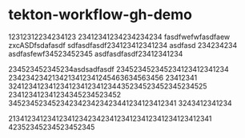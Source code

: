 # tekton-workflow-gh-demo

12312312234234123
23412341234234234234
fasdfwefwfasdfaew
zxcASDfsdafasdf
sdfasdfasdf234123412341234
asdfasd 234234234
asdfasfewf34523452345
asdfasdfasdf23412341234

234523452345234asdsadfasdf
234523452345234123412341234
2342342342134213412341245463634563456
23412341
324123412341234123412341234435234523452345234525
234123412341234345234523452
3452345234523423423423423441234123412341
3243412341234

213412341234123412342342341234123412341234123412341
42352345234523452345
